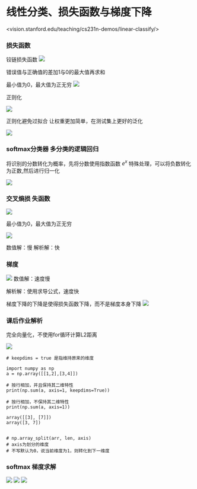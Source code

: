 # 线性分类、损失函数与梯度下降

<vision.stanford.edu/teaching/cs231n-demos/linear-classify/>

### 损失函数

铰链损失函数
![](img2/1.png)

错误值与正确值的差加1与0的最大值再求和

最小值为0，最大值为正无穷
![](img2/2.png)

正则化

![](img2/3.png)

正则化避免过拟合
让权重更加简单，在测试集上更好的泛化

![](img2/4.png)

### softmax分类器 多分类的逻辑回归

将识别的分数转化为概率，先将分数使用指数函数  $e^x$ 特殊处理，可以将负数转化为正数,然后进行归一化

![](img2/5.png)

### 交叉熵损    失函数

![](img2/6.png)

最小值为0，最大值为正无穷

![](img2/7.png)

数值解：慢
解析解：快

### 梯度

![](img2/8.png)
数值解：速度慢

解析解：使用求导公式，速度快

梯度下降的下降是使得损失函数下降，而不是梯度本身下降
![](img2/9.png)


### 课后作业解析

完全向量化，不使用for循环计算L2距离

![](img2/11.png)

```lan=py
# keepdims = true 是指维持原来的维度

import numpy as np
a = np.array([[1,2],[3,4]])

# 按行相加，并且保持其二维特性
print(np.sum(a, axis=1, keepdims=True))

# 按行相加，不保持其二维特性
print(np.sum(a, axis=1))

array([[3], [7]])
array([3, 7])


# np.array_split(arr, len, axis)
# axis为划分的维度
# 不写默认为0，说当前维度为1，则转化到下一维度
```


### softmax 梯度求解
![](img2/12%20(1).png)
![](img2/12%20(2).png)
![](img2/12%20(3).png)